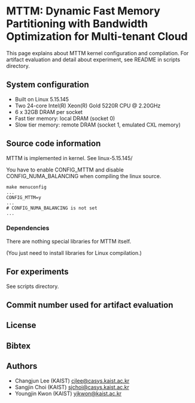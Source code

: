 # MTTM: Dynamic Fast Memory Partitioning with Bandwidth Optimization for Multi-tenant Cloud

This page explains about MTTM kernel configuration and compilation. For artifact evaluation and detail about experiment, see README in scripts directory.


## System configuration
* Built on Linux 5.15.145
* Two 24-core Intel(R) Xeon(R) Gold 5220R CPU @ 2.20GHz
* 6 x 32GB DRAM per socket
* Fast tier memory: local DRAM (socket 0)
* Slow tier memory: remote DRAM (socket 1, emulated CXL memory)


## Source code information
MTTM is implemented in kernel. See linux-5.15.145/

You have to enable CONFIG\_MTTM and disable CONFIG\_NUMA\_BALANCING when compiling the linux source.

```
make menuconfig
...
CONFIG_MTTM=y
...
# CONFIG_NUMA_BALANCING is not set
...
```

### Dependencies
There are nothing special libraries for MTTM itself.

(You just need to install libraries for Linux compilation.)

## For experiments
See scripts directory.



## Commit number used for artifact evaluation

## License

## Bibtex

## Authors
- Changjun Lee (KAIST) <cjlee@casys.kaist.ac.kr>
- Sangjin Choi (KAIST) <sjchoi@casys.kaist.ac.kr>
- Youngjin Kwon (KAIST) <yjkwon@kaist.ac.kr>
